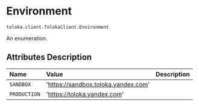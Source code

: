 # Environment
`toloka.client.TolokaClient.Environment`

An enumeration.

## Attributes Description

| Name | Value | Description |
| :------| :-----------| :----------| 
`SANDBOX`|'https://sandbox.toloka.yandex.com'|<p></p>
`PRODUCTION`|'https://toloka.yandex.com'|<p></p>
